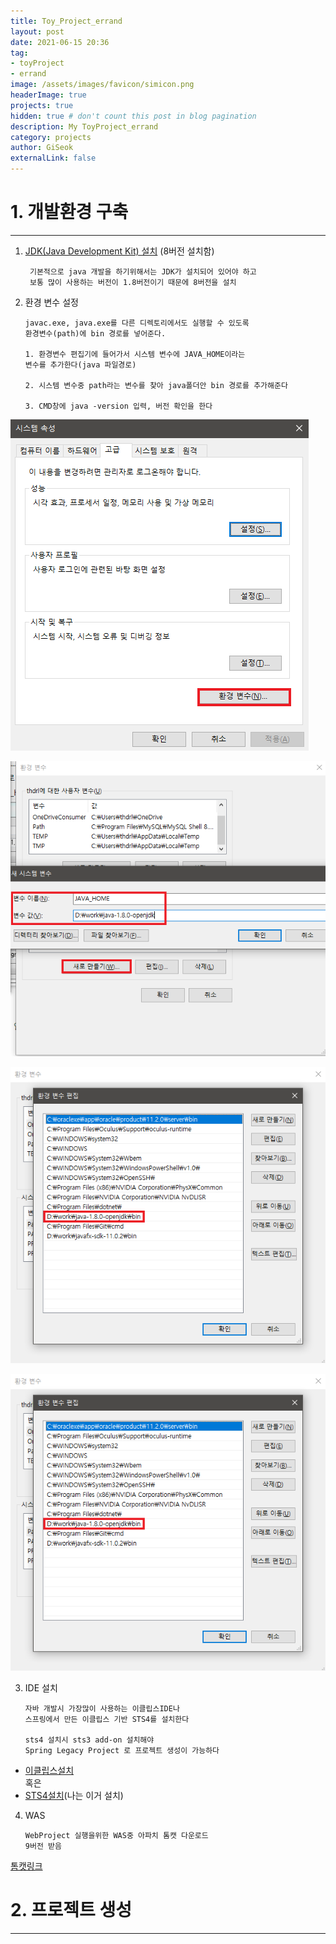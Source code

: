 ```yaml
---
title: Toy_Project_errand
layout: post
date: 2021-06-15 20:36
tag:
- toyProject
- errand
image: /assets/images/favicon/simicon.png
headerImage: true
projects: true
hidden: true # don't count this post in blog pagination
description: My ToyProject_errand 
category: projects
author: GiSeok
externalLink: false
---
```


# 1. 개발환경 구축
---

1. [JDK(Java Development Kit) 설치](https://openjdk.java.net/) (8버전 설치함)  

    ```
     기본적으로 java 개발을 하기위해서는 JDK가 설치되어 있어야 하고
     보통 많이 사용하는 버전이 1.8버전이기 때문에 8버전을 설치
    ```


2. 환경 변수 설정

    ```
    javac.exe, java.exe를 다른 디렉토리에서도 실행할 수 있도록 
    환경변수(path)에 bin 경로를 넣어준다.

    1. 환경변수 편집기에 들어가서 시스템 변수에 JAVA_HOME이라는 
    변수를 추가한다(java 파일경로)

    2. 시스템 변수중 path라는 변수를 찾아 java폴더안 bin 경로를 추가해준다

    3. CMD창에 java -version 입력, 버전 확인을 한다
    ```


![환경변수 설정1](../assets/images/환경변수2.png)

![환경변수 설정2](../assets/images/환경변수4.png)

![환경변수 설정3](../assets/images/환경변수3.png)

![자바 확인](../assets/images/환경변수3.png)

3. IDE 설치

    ```
    자바 개발시 가장많이 사용하는 이클립스IDE나 
    스프링에서 만든 이클립스 기반 STS4를 설치한다

    sts4 설치시 sts3 add-on 설치해야 
    Spring Legacy Project 로 프로젝트 생성이 가능하다
    ```

* [이클립스설치](https://www.eclipse.org/downloads/)  
혹은
* [STS4설치](https://spring.io/tools)(나는 이거 설치)

4. WAS

    ```
    WebProject 실행을위한 WAS중 아파치 톰캣 다운로드 
    9버전 받음
    ```

[톰캣링크](http://tomcat.apache.org/)

# 2. 프로젝트 생성
---





